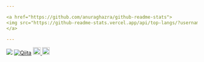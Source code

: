 ```yaml
---

<a href="https://github.com/anuraghazra/github-readme-stats">
<img src="https://github-readme-stats.vercel.app/api/top-langs/?username=IWsz1&layout=compact" />
</a>

---
```


[![](https://img.shields.io/badge/-@Asaka_Sora_-1ca0f1?style=flat-square&labelColor=1ca0f1&logo=twitter&logoColor=white)](https://twitter.com/Asaka_Sora_) [![Qiita](https://img.shields.io/badge/Qiita-@soraa24926-555555?style=flat-square&labelColor=55c500)](https://qiita.com/soraa24926)
<a href="http://qiita.com/soraa24926">
  <img height="20" src="https://qiita-badge.apiapi.app/s/soraa24926/posts.svg" />
</a>
<a href="http://qiita.com/soraa24926">
  <img height="20" src="https://qiita-badge.apiapi.app/s/soraa24926/contributions.svg" />
</a>
